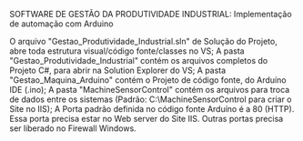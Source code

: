 SOFTWARE DE GESTÃO DA PRODUTIVIDADE INDUSTRIAL: Implementação de automação com Arduino

O arquivo "Gestao_Produtividade_Industrial.sln" de Solução do Projeto, abre toda estrutura visual/código fonte/classes no VS;
A pasta "Gestao_Produtividade_Industrial" contém os arquivos completos do Projeto C#, para abrir na Solution Explorer do VS;
A pasta "Gestao_Maquina_Arduino" contém o Projeto de código fonte, do Arduíno IDE (.ino);
A pasta "MachineSensorControl" contém os arquivos para troca de dados entre os sistemas (Padrão: C:\MachineSensorControl para criar o Site no IIS);
A Porta padrão definida no código fonte Arduíno é a 80 (HTTP). Essa porta precisa estar no Web server do Site IIS. Outras portas precisa ser liberado no Firewall Windows.
